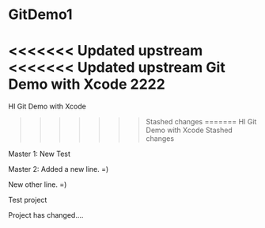 # GitDemo1
<<<<<<< Updated upstream
<<<<<<< Updated upstream
Git Demo with Xcode 2222
=======
HI Git Demo with Xcode
>>>>>>> Stashed changes
=======
HI Git Demo with Xcode
>>>>>>> Stashed changes

Master 1: New Test

Master 2: Added a new line. =)

New other line. =)

Test project

Project has changed....
